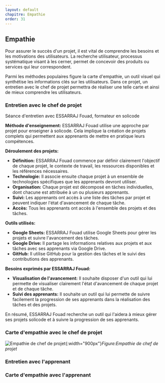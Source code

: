 ```yaml
---
layout: default
chapitre: Empathie
order: 31
---
```


## Empathie 

Pour assurer le succès d'un projet, il est vital de comprendre les besoins et les motivations des utilisateurs. La recherche utilisateur, processus systématique visant à les cerner, permet de concevoir des produits ou services qui leur correspondent.

Parmi les méthodes populaires figure la carte d'empathie, un outil visuel qui synthétise les informations clés sur les utilisateurs. Dans ce projet, un entretien avec le chef de projet permettra de réaliser une telle carte et ainsi de mieux comprendre les utilisateurs.

### Entretien avec le chef de projet 

Séance d'entretien avec ESSARRAJ Fouad, formateur en solicode

**Méthode d'enseignement:** ESSARRAJ Fouad utilise une approche par projet pour enseigner à solicode. Cela implique la création de projets complets qui permettent aux apprenants de mettre en pratique leurs compétences.

**Déroulement des projets:**

* **Définition:** ESSARRAJ Fouad commence par définir clairement l'objectif de chaque projet, le contexte de travail, les ressources disponibles et les références nécessaires.
* **Technologie:** Il associe ensuite chaque projet à un ensemble de technologies spécifiques que les apprenants devront utiliser.
* **Organisation:** Chaque projet est décomposé en tâches individuelles, dont chacune est attribuée à un ou plusieurs apprenants.
* **Suivi:** Les apprenants ont accès à une liste des tâches par projet et peuvent indiquer l'état d'avancement de chaque tâche.
* **Accès:** Tous les apprenants ont accès à l'ensemble des projets et des tâches.

**Outils utilisés:**

* **Google Sheets:** ESSARRAJ Fouad utilise Google Sheets pour gérer les projets et suivre l'avancement des tâches.
* **Google Drive:** Il partage les informations relatives aux projets et aux tâches avec ses apprenants via Google Drive.
* **GitHub:** Il utilise GitHub pour la gestion des tâches et le suivi des contributions des apprenants.

**Besoins exprimés par ESSARRAJ Fouad:**

* **Visualisation de l'avancement:** Il souhaite disposer d'un outil qui lui permette de visualiser clairement l'état d'avancement de chaque projet et de chaque tâche.
* **Suivi des apprenants:** Il souhaite un outil qui lui permette de suivre facilement la progression de ses apprenants dans la réalisation des tâches et des projets.

En résumé, ESSARRAJ Fouad recherche un outil qui l'aidera à mieux gérer ses projets solicode et à suivre la progression de ses apprenants.

<!-- new slide -->

### Carte d'empathie avec le chef de projet 

<!-- TODO : à refaire selon la nouvelle version de l'entretien avec le chef de projet  -->
![Empathie de chef de projet](/prototype/besoin/images/empathyChef.PNG){:width="900px"}*Figure:Empathie de chef de projet*

<!-- note -->


### Entretien avec l'apprenant 


### Carte d'empathie avec l'apprenant
